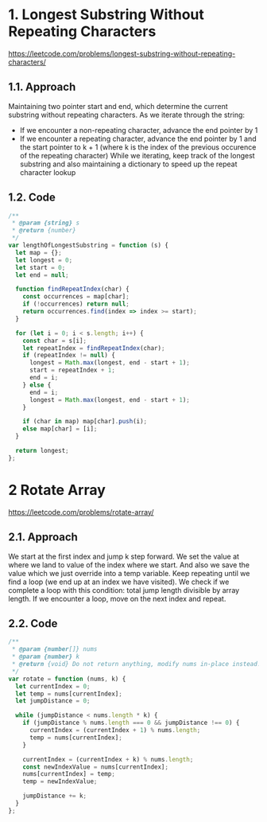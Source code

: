 # 1. Longest Substring Without Repeating Characters
https://leetcode.com/problems/longest-substring-without-repeating-characters/

## 1.1. Approach
Maintaining two pointer start and end, which determine the current substring without repeating characters. As we iterate through the string:
- If we encounter a non-repeating character, advance the end pointer by 1
- If we encounter a repeating character, advance the end pointer by 1 and the start pointer to k + 1 (where k is the index of the previous occurence of the repeating character)
While we iterating, keep track of the longest substring and also maintaining a dictionary to speed up the repeat character lookup

## 1.2. Code
```js
/**
 * @param {string} s
 * @return {number}
 */
var lengthOfLongestSubstring = function (s) {
  let map = {};
  let longest = 0;
  let start = 0;
  let end = null;

  function findRepeatIndex(char) {
    const occurrences = map[char];
    if (!occurrences) return null;
    return occurrences.find(index => index >= start);
  }

  for (let i = 0; i < s.length; i++) {
    const char = s[i];
    let repeatIndex = findRepeatIndex(char);
    if (repeatIndex != null) {
      longest = Math.max(longest, end - start + 1);
      start = repeatIndex + 1;
      end = i;
    } else {
      end = i;
      longest = Math.max(longest, end - start + 1);
    }

    if (char in map) map[char].push(i);
    else map[char] = [i];
  }

  return longest;
};
```

# 2 Rotate Array
https://leetcode.com/problems/rotate-array/

## 2.1. Approach
We start at the first index and jump k step forward. We set the value at where we land to value of the index where we start. And also we save the value which we just override into a temp variable. Keep repeating until we find a loop (we end up at an index we have visited). We check if we complete a loop with this condition: total jump length divisible by array length. If we encounter a loop, move on the next index and repeat.

## 2.2. Code
```js
/**
 * @param {number[]} nums
 * @param {number} k
 * @return {void} Do not return anything, modify nums in-place instead.
 */
var rotate = function (nums, k) {
  let currentIndex = 0;
  let temp = nums[currentIndex];
  let jumpDistance = 0;

  while (jumpDistance < nums.length * k) {
    if (jumpDistance % nums.length === 0 && jumpDistance !== 0) {
      currentIndex = (currentIndex + 1) % nums.length;
      temp = nums[currentIndex];
    }

    currentIndex = (currentIndex + k) % nums.length;
    const newIndexValue = nums[currentIndex];
    nums[currentIndex] = temp;
    temp = newIndexValue;

    jumpDistance += k;
  }
};
```